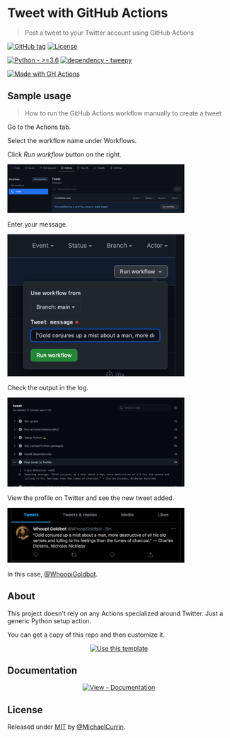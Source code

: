 # Tweet with GitHub Actions
> Post a tweet to your Twitter account using GitHub Actions

[![GitHub tag](https://img.shields.io/github/tag/MichaelCurrin/tweet-gh-actions-py?include_prereleases=&sort=semver)](https://github.com/MichaelCurrin/tweet-gh-actions-py/releases/)
[![License](https://img.shields.io/badge/License-MIT-blue)](#license)

[![Python - >=3.6](https://img.shields.io/badge/Python->=3.6-blue?logo=python&logoColor=white)](https://python.org)
[![dependency - tweepy](https://img.shields.io/badge/dependency-tweepy-blue)](https://pypi.org/project/tweepy)

[![Made with GH Actions](https://img.shields.io/badge/CI-GitHub_Actions-blue?logo=github-actions&logoColor=white)](https://github.com/features/actions)


## Sample usage
> How to run the GitHub Actions workflow manually to create a tweet

Go to the Actions tab.

Select the workflow name under Workflows.

Click _Run workflow_ button on the right.

<img src="/docs/_media/workflow-1.png" alt="Workflow screenshot" title="Workflow screenshot" width="400" />

Enter your message.

<img src="/docs/_media/workflow-2.png" alt="Workflow screenshot" title="Workflow screenshot" width="400" />

Check the output in the log.

<img src="/docs/_media/workflow-3.png" alt="Workflow screenshot" title="Workflow screenshot" width="400" />

View the profile on Twitter and see the new tweet added.

<img src="/docs/_media/created-tweet.png" alt="Tweet screenshot" title="Tweet screenshot" width="400" />

In this case, [@WhoopiGoldbot](https://twitter.com/whoopigoldbot).


## About

This project doesn't rely on any Actions specialized around Twitter. Just a generic Python setup action.

You can get a copy of this repo and then customize it.

<div align="center">

[![Use this template](https://img.shields.io/badge/Generate-Use_this_template-2ea44f?style=for-the-badge)](https://github.com/MichaelCurrin/tweet-gh-actions-py/generate)

</div>


## Documentation

<div align="center">

[![View - Documentation](https://img.shields.io/badge/View-Documentation-blue?style=for-the-badge)](/docs/)

</div>


## License

Released under [MIT](/LICENSE) by [@MichaelCurrin](https://github.com/MichaelCurrin).
